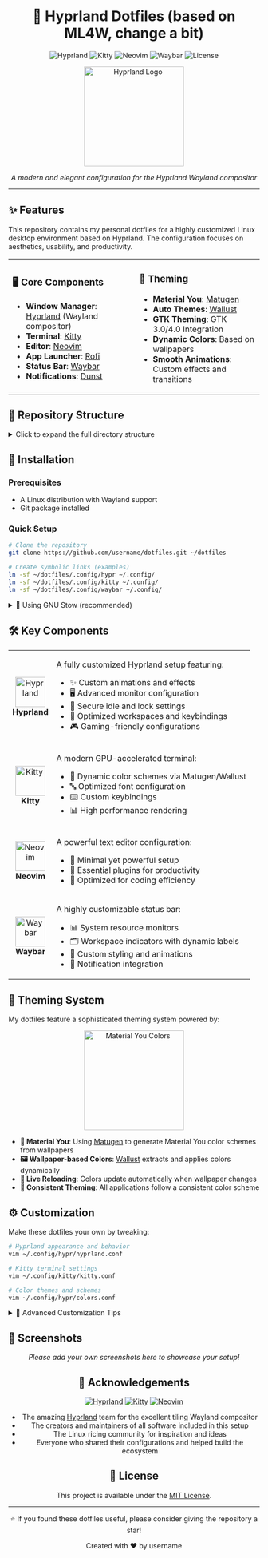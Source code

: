 <div align="center">

# 🚀 Hyprland Dotfiles (based on ML4W, change a bit)

![Hyprland](https://img.shields.io/badge/WM-Hyprland-blue?style=flat-square&logo=linux&logoColor=white)
![Kitty](https://img.shields.io/badge/Terminal-Kitty-red?style=flat-square&logo=gnu-bash&logoColor=white)
![Neovim](https://img.shields.io/badge/Editor-Neovim-green?style=flat-square&logo=neovim&logoColor=white)
![Waybar](https://img.shields.io/badge/Bar-Waybar-yellow?style=flat-square&logo=linux&logoColor=white)
![License](https://img.shields.io/badge/License-MIT-blue?style=flat-square)

<img src="https://raw.githubusercontent.com/hyprwm/hyprland-site/main/static/img/logo.svg" width="200px" alt="Hyprland Logo">

*A modern and elegant configuration for the Hyprland Wayland compositor*

</div>

---

## ✨ Features

This repository contains my personal dotfiles for a highly customized Linux desktop environment based on Hyprland. The configuration focuses on aesthetics, usability, and productivity.

<table>
<tr>
<td>

### 🖥️ Core Components

- **Window Manager**: [Hyprland](https://hyprland.org/) (Wayland compositor)
- **Terminal**: [Kitty](https://sw.kovidgoyal.net/kitty/)
- **Editor**: [Neovim](https://neovim.io/)
- **App Launcher**: [Rofi](https://github.com/davatorium/rofi)
- **Status Bar**: [Waybar](https://github.com/Alexays/Waybar)
- **Notifications**: [Dunst](https://dunst-project.org/)

</td>
<td>

### 🎨 Theming

- **Material You**: [Matugen](https://github.com/InExtremo/matugen)
- **Auto Themes**: [Wallust](https://github.com/anufrievroman/wallust)
- **GTK Theming**: GTK 3.0/4.0 Integration
- **Dynamic Colors**: Based on wallpapers
- **Smooth Animations**: Custom effects and transitions

</td>
</tr>
</table>

## 📂 Repository Structure

<details>
<summary>Click to expand the full directory structure</summary>

```bash
dotfiles/
├── .Xresources               # X resources configuration
├── .gtkrc-2.0                # GTK 2.0 theme configuration
├── .config/
│   ├── dunst/                # Notification daemon config
│   ├── fastfetch/            # System info display config
│   ├── gtk-3.0/              # GTK 3.0 theme configuration
│   ├── gtk-4.0/              # GTK 4.0 theme configuration
│   ├── hypr/                 # Hyprland configuration
│   │   ├── colors.conf       # Color configuration
│   │   ├── conf/             # Additional configurations
│   │   ├── effects/          # Visual effects
│   │   ├── hypridle.conf     # Idle configuration
│   │   ├── hyprland.conf     # Main Hyprland config
│   │   ├── hyprlock.conf     # Lock screen configuration
│   │   ├── hyprpaper.conf    # Wallpaper configuration
│   │   ├── monitors.conf     # Monitor setup
│   │   ├── scripts/          # Utility scripts
│   │   ├── shaders/          # Custom shaders
│   │   └── workspaces.conf   # Workspace configuration
│   ├── kitty/                # Terminal configuration
│   │   ├── colors-matugen.conf  # Matugen color scheme
│   │   ├── colors-wallust.conf  # Wallust color scheme
│   │   └── kitty.conf        # Main kitty config
│   ├── matugen/              # Material color generator
│   ├── ml4w/                 # ML4W-specific configs
│   ├── nvim/                 # Neovim configuration
│   │   └── init.vim          # Neovim init file
│   ├── nwg-dock-hyprland/    # Hyprland dock configuration
│   ├── ohmyposh/             # Oh My Posh (shell prompt)
│   ├── qt6ct/                # Qt6 configuration
│   ├── rofi/                 # Application launcher
│   ├── swaync/               # SwayNotificationCenter
│   ├── vim/                  # Vim configuration
│   ├── wal/                  # Pywal configuration
│   ├── wallust/              # Wallust configuration
│   ├── waybar/               # Status bar configuration
│   ├── waypaper/             # Wallpaper manager
│   ├── wlogout/              # Logout screen
│   └── xsettingsd/           # X settings daemon
```
</details>

## 🔧 Installation

### Prerequisites

- A Linux distribution with Wayland support
- Git package installed

### Quick Setup

```bash
# Clone the repository
git clone https://github.com/username/dotfiles.git ~/dotfiles

# Create symbolic links (examples)
ln -sf ~/dotfiles/.config/hypr ~/.config/
ln -sf ~/dotfiles/.config/kitty ~/.config/
ln -sf ~/dotfiles/.config/waybar ~/.config/
```

<details>
<summary>🔄 Using GNU Stow (recommended)</summary>

[GNU Stow](https://www.gnu.org/software/stow/) makes managing dotfiles easy:

```bash
# Install GNU Stow
sudo pacman -S stow   # Arch-based
# OR
sudo apt install stow # Debian-based

# Navigate to the dotfiles directory
cd ~/dotfiles

# Use stow to create symlinks
stow .
```
</details>

## 🛠️ Key Components

<div align="center">
<table>
<tr>
<td align="center">
<img src="https://hyprland.org/img/logo.png" width="60px" alt="Hyprland"><br>
<b>Hyprland</b>
</td>
<td>

A fully customized Hyprland setup featuring:
- ✨ Custom animations and effects
- 🖥️ Advanced monitor configuration
- 🔐 Secure idle and lock settings
- 🚀 Optimized workspaces and keybindings
- 🎮 Gaming-friendly configurations

</td>
</tr>
<tr>
<td align="center">
<img src="https://sw.kovidgoyal.net/kitty/_static/kitty.png" width="60px" alt="Kitty"><br>
<b>Kitty</b>
</td>
<td>

A modern GPU-accelerated terminal:
- 🎨 Dynamic color schemes via Matugen/Wallust
- 🔤 Optimized font configuration
- ⌨️ Custom keybindings
- 📊 High performance rendering

</td>
</tr>
<tr>
<td align="center">
<img src="https://neovim.io/icons/favicon-32x32.png" width="60px" alt="Neovim"><br>
<b>Neovim</b>
</td>
<td>

A powerful text editor configuration:
- 📝 Minimal yet powerful setup
- 🔌 Essential plugins for productivity
- 🎯 Optimized for coding efficiency

</td>
</tr>
<tr>
<td align="center">
<img src="https://avatars.githubusercontent.com/u/22210504" width="60px" alt="Waybar"><br>
<b>Waybar</b>
</td>
<td>

A highly customizable status bar:
- 📊 System resource monitors
- 🗂️ Workspace indicators with dynamic labels
- 🎯 Custom styling and animations
- 🔔 Notification integration

</td>
</tr>
</table>
</div>

## 🎨 Theming System

My dotfiles feature a sophisticated theming system powered by:

<div align="center">
<img src="https://raw.githubusercontent.com/material-foundation/material-color-utilities/main/javascript/screenshot.png" height="200px" alt="Material You Colors">
</div>

- **🌈 Material You**: Using [Matugen](https://github.com/InExtremo/matugen) to generate Material You color schemes from wallpapers
- **🖼️ Wallpaper-based Colors**: [Wallust](https://github.com/anufrievroman/wallust) extracts and applies colors dynamically
- **🔄 Live Reloading**: Colors update automatically when wallpaper changes
- **🧩 Consistent Theming**: All applications follow a consistent color scheme

## ⚙️ Customization

Make these dotfiles your own by tweaking:

```bash
# Hyprland appearance and behavior
vim ~/.config/hypr/hyprland.conf

# Kitty terminal settings
vim ~/.config/kitty/kitty.conf

# Color themes and schemes
vim ~/.config/hypr/colors.conf
```

<details>
<summary>🔧 Advanced Customization Tips</summary>

- **Wallpaper**: Change wallpapers with `waypaper` or modify `~/.config/hypr/hyprpaper.conf`
- **Waybar**: Customize modules in `~/.config/waybar/config.jsonc`
- **Animations**: Adjust effects in `~/.config/hypr/effects/`
- **Keybindings**: Modify shortcuts in the main Hyprland config
</details>

## 📸 Screenshots

<div align="center">
<i>Please add your own screenshots here to showcase your setup!</i>


## 🙏 Acknowledgements

<div align="center">

[![Hyprland](https://img.shields.io/badge/Hyprland-blue?style=for-the-badge&logo=linux&logoColor=white)](https://hyprland.org/)
[![Kitty](https://img.shields.io/badge/Kitty-red?style=for-the-badge&logo=gnu-bash&logoColor=white)](https://sw.kovidgoyal.net/kitty/)
[![Neovim](https://img.shields.io/badge/Neovim-green?style=for-the-badge&logo=neovim&logoColor=white)](https://neovim.io/)

</div>

- The amazing [Hyprland](https://hyprland.org/) team for the excellent tiling Wayland compositor
- The creators and maintainers of all software included in this setup
- The Linux ricing community for inspiration and ideas
- Everyone who shared their configurations and helped build the ecosystem

## 📄 License

This project is available under the [MIT License](LICENSE).

---

<div align="center">
<p>⭐ If you found these dotfiles useful, please consider giving the repository a star!</p>
<p>Created with ❤️ by username</p>
</div>
